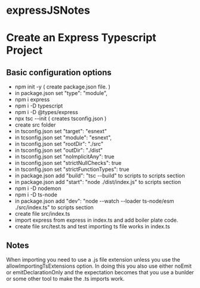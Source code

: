 # expressJSNotes

# Create an Express Typescript Project
## Basic configuration options

* npm init -y ( create package.json file. )
* in package.json set "type": "module",
* npm i express
* npm i -D typescript
* npm i -D @types/express
* npx tsc --init ( creates tsconfig.json )
* create src folder
* in tsconfig.json set "target": "esnext"
* in tcsonfig.json set "module": "esnext",
* in tsconfig.json set "rootDir": "./src"
* in tsconfig.json set "outDir": "./dist"
* in tsconfig.json set "noImplicitAny": true
* in tsconfig.json set "strictNullChecks": true
* in tsconfig.json set "strictFunctionTypes": true
* in package.json add "build": "tsc --build" to scripts to scripts section
* in package.json add "start": "node ./dist/index.js" to scripts section
* npm i -D nodemon
* npm i -D ts-node
* in package.json add "dev": "node --watch --loader ts-node/esm ./src/index.ts" to scripts section
* create file src/index.ts
* import express from express in index.ts and add boiler plate code.
* create file src/test.ts and test importing ts file works in index.ts

## Notes
When importing you need to use a .js file extension unless you use the allowImportingTsExtensions
option. In doing this you also use either noEmit or emitDeclarationOnly and the expectation becomes
that you use a bunlder or some other tool to make the .ts imports work.
